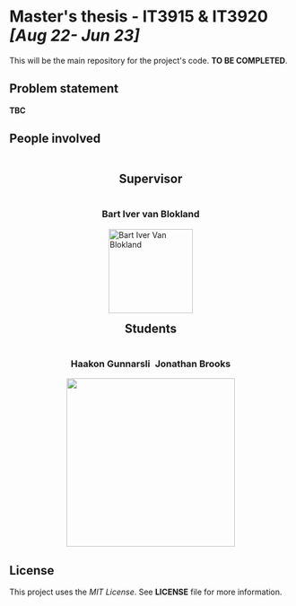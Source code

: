 # Master's thesis - IT3915 & IT3920 _[Aug 22- Jun 23]_

This will be the main repository for the project's code. **TO BE COMPLETED**.

## Problem statement

**TBC**

## People involved

<div class="container">
    <h2>Supervisor</h2>
    <h3>Bart Iver van Blokland</h3>
    <img src="https://backends.it.ntnu.no/user-profile-service/rest/files/75bd34e5-9092-3ced-a5c7-bda8aa1bfc1c" alt="Bart Iver Van Blokland" width="150"/>
    <h2 style="margin-top: 15px;">Students</h2>
    <div class="students">
            <h3>Haakon Gunnarsli</h3>
            <h3>Jonathan Brooks</h3>
    </div>
    <img src="./readmefiles/haakon_jonathan.png" width="300">
</div>

## License

This project uses the _MIT License_. See **LICENSE** file for more information.

<style>
.container{
    display: flex;
    justify-content: center;
    flex-direction: column;
    align-items: center;
}
.students{
    width: 60%;
    display: flex;
    justify-content: space-evenly;
}
</style>
